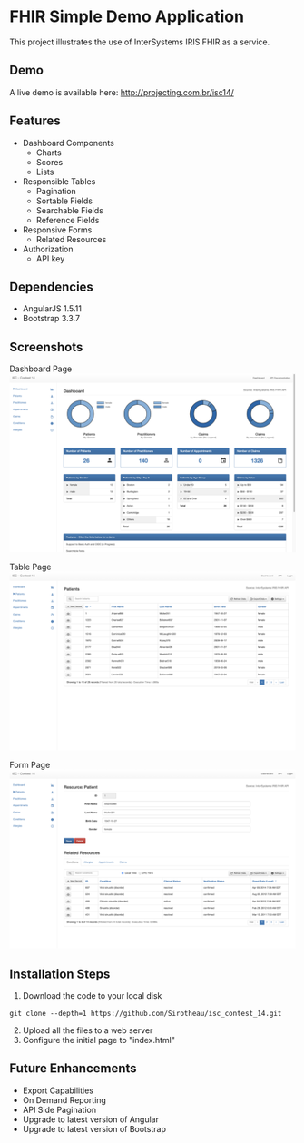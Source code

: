 # FHIR Simple Demo Application
This project illustrates the use of InterSystems IRIS FHIR as a service.

## Demo
A live demo is available here: http://projecting.com.br/isc14/

## Features
* Dashboard Components
  * Charts
  * Scores
  * Lists
* Responsible Tables
  * Pagination
  * Sortable Fields
  * Searchable Fields
  * Reference Fields
* Responsive Forms
  * Related Resources
* Authorization
  * API key

## Dependencies
* AngularJS 1.5.11
* Bootstrap 3.3.7

## Screenshots
Dashboard Page
![Dashboard Page](./images/readme_img_1.png)

Table Page
![Table Page](./images/readme_img_2.png)

Form Page
![Form Page](./images/readme_img_3.png)

## Installation Steps

1. Download the code to your local disk
```
git clone --depth=1 https://github.com/Sirotheau/isc_contest_14.git
```
2. Upload all the files to a web server
3. Configure the initial page to "index.html"

## Future Enhancements
* Export Capabilities
* On Demand Reporting
* API Side Pagination
* Upgrade to latest version of Angular
* Upgrade to latest version of Bootstrap
